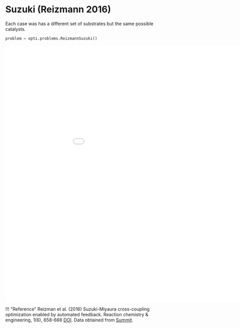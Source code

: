 # Suzuki (Reizmann 2016)

Each case was has a different set of substrates but the same possible catalysts. 

```python
problem = opti.problems.ReizmannSuzuki()
```

<iframe width="1024" height="800" frameborder="0" scrolling="no" src="//plotly.com/~walzds/21.embed"></iframe>

!!! "Reference"
    Reizman et al. (2016) Suzuki-Miyaura cross-coupling optimization enabled by automated feedback. Reaction chemistry & engineering, 1(6), 658-666
    [DOI](https://doi.org/10.1039/C6RE00153J).
    Data obtained from [Summit](https://github.com/sustainable-processes/summit).